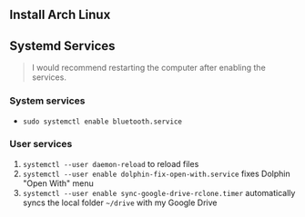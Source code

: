 ## Install Arch Linux

## Systemd Services

> I would recommend restarting the computer after enabling the services.

### System services

- `sudo systemctl enable bluetooth.service`

### User services

1. `systemctl --user daemon-reload` to reload files
2. `systemctl --user enable dolphin-fix-open-with.service` fixes Dolphin "Open With" menu
3. `systemctl --user enable sync-google-drive-rclone.timer` automatically syncs the local folder `~/drive` with my Google Drive
